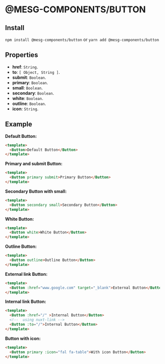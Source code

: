 # @MESG-COMPONENTS/BUTTON

## Install

`npm install @mesg-components/button` or `yarn add @mesg-components/button`

## Properties

- **href**: `String`.
- **to**: `[ Object, String ]`.
- **submit**: `Boolean`.
- **primary**: `Boolean`.
- **small**: `Boolean`.
- **secondary**: `Boolean`.
- **white**: `Boolean`.
- **outline**: `Boolean`.
- **icon**: `String`.

## Example

**Default Button:**
```html
<template>
  <Button>Default Button</Button>
</template>
```
**Primary and submit Button:**
```html
<template>
  <Button primary submit>Primary Button</Button>
</template>
```
**Secondary Button with small:**
```html
<template>
  <Button secondary small>Secondary Button</Button>
</template>
```
**White Button:**
```html
<template>
  <Button white>White Button</Button>
</template>
```
**Outline Button:**
```html
<template>
  <Button outline>Outline Button</Button>
</template>
```
**External link Button:**
```html
<template>
  <Button :href="www.google.com" target="_blank">External Button</Button>
</template>
```
**Internal link Button:**
```html
<template>
  <Button :href="/" >Internal Button</Button>
  <!--  using nuxt-link -->
  <Button :to="/">Internal Button</Button>
</template>
```
**Button with icon:**
```html
<template>
  <Button primary :icon="fal fa-table">With icon Button</Button>
</template>
```
